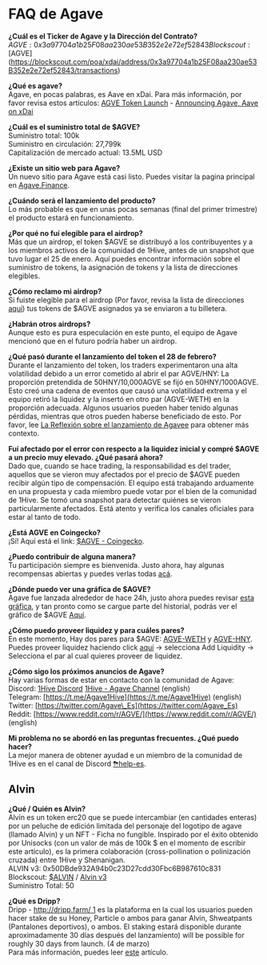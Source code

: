 # FAQ de Agave

**¿Cuál es el Ticker de Agave y la Dirección del Contrato?**  
$AGVE: 0x3a97704a1b25F08aa230ae53B352e2e72ef52843  
Blockscout: [$AGVE](https://blockscout.com/poa/xdai/address/0x3a97704a1b25F08aa230ae53B352e2e72ef52843/transactions)

**¿Qué es agave?**  
Agave, en pocas palabras, es Aave en xDai. Para más información, por favor revisa estos artículos: [AGVE Token Launch](https://forum.1hive.org/t/ag-token-launch/2108) - [Announcing Agave, Aave on xDai](https://forum.1hive.org/t/announcing-agaave-aave-on-xdai/1792)

**¿Cuál es el suministro total de $AGVE?**  
Suministro total: 100k  
Suministro en circulación: 27,799k  
Capitalización de mercado actual: 13.5ML USD 

**¿Existe un sitio web para Agave?**  
Un nuevo sitio para Agave está casi listo. Puedes visitar la pagina principal en [Agave.Finance](https://agave.finance/).

**¿Cuándo será el lanzamiento del producto?**  
Lo más probable es que en unas pocas semanas \(final del primer trimestre\) el producto estará en funcionamiento.

**¿Por qué no fuí elegible para el airdrop?**  
Más que un airdrop, el token $AGVE se distribuyó a los contribuyentes y a los miembros activos de la comunidad de 1Hive, antes de un snapshot que tuvo lugar el 25 de enero. Aquí puedes encontrar información sobre el suministro de tokens, la asignación de tokens y la lista de direcciones elegibles.

**¿Cómo reclamo mi airdrop?**  
Si fuiste elegible para el airdrop \(Por favor, revisa la lista de direcciones [aquí](https://pastebin.com/hjYcbK1k)\) tus tokens de $AGVE asignados ya se enviaron a tu billetera.

**¿Habrán otros airdrops?**  
Aunque esto es pura especulación en este punto, el equipo de Agave mencionó que en el futuro podría haber un airdrop. 

**¿Qué pasó durante el lanzamiento del token el 28 de febrero?**  
Durante el lanzamiento del token, los traders experimentaron una alta volatilidad debido a un error cometido al abrir el par AGVE/HNY: La proporción pretendida de  50HNY/10,000AGVE se fijó en 50HNY/1000AGVE. Esto creó una cadena de eventos que causó una volatilidad extrema y el equipo retiró la liquidez y la insertó en otro par \(AGVE-WETH\) en la proporción adecuada. Algunos usuarios pueden haber tenido algunas pérdidas, mientras que otros pueden haberse beneficiado de esto. Por favor, lee [La Reflexión sobre el lanzamiento de Agavee](https://forum.1hive.org/t/reflection-on-the-agave-launch/2517) para obtener más contexto.

**Fuí afectado por el error con respecto a la liquidez inicial y compré $AGVE a un precio muy elevado. ¿Qué pasará ahora?**  
Dado que, cuando se hace trading, la responsabilidad es del trader, aquellos que se vieron muy afectados por el precio de $AGVE pueden recibir algún tipo de compensación. El equipo está trabajando arduamente en una propuesta y cada miembro puede votar por el bien de la comunidad de 1Hive. Se tomó una snapshot para detectar quiénes se vieron particularmente afectados. Está atento y verifica los canales oficiales para estar al tanto de todo.

**¿Está AGVE en Coingecko?**  
¡Sí! Aquí está el link: [$AGVE - Coingecko](https://www.coingecko.com/en/coins/agave-token).

**¿Puedo contribuir de alguna manera?**  
Tu participación siempre es bienvenida. Justo ahora, hay algunas recompensas abiertas y puedes verlas todas [acá](https://www.notion.so/3e13ef2a5d614a828b684640af2212b4?v=20b21ead637341faa87416b85202b584).

**¿Dónde puedo ver una gráfica de $AGVE?**  
Agave fue lanzada alrededor de hace 24h, justo ahora puedes revisar [esta gráfica](https://analytics.blep.ai/charts/honeyswap.0x0E3e9CCeb13c9f8c6FAF7a0f00F872d6291630dE.trade-1m0s), y tan pronto como se cargue parte del historial, podrás ver el gráfico de $AGVE [Aquí](https://info.honeyswap.org/token/0x3a97704a1b25f08aa230ae53b352e2e72ef52843).  

**¿Cómo puedo proveer liquidez y para cuáles pares?**  
En este momento, Hay dos pares para $AGVE: [AGVE-WETH](https://info.honeyswap.org/pair/0xeba7cc57e6f745b8d5cab829e07346c65393d78e) y [AGVE-HNY](https://info.honeyswap.org/pair/0x50a4867aee9cafd6ddc84de3ce59df027cb29084). Puedes proveer liquidez haciendo click [aquí](https://app.honeyswap.org/#/pool) → selecciona Add Liquidity → Selecciona el par al cual quieres proveer de liquidez. 

**¿Cómo sigo los próximos anuncios de Agave?**  
Hay varias formas de estar en contacto con la comunidad de Agave:   
Discord: [1Hive Discord](https://discord.com/invite/xTZjbRjc8t) [1Hive - Agave Channel](https://discord.com/channels/698287700834517064/813823983120023583) \(english\)  
Telegram: [https://t.me/Agave1Hive](https://t.me/Agave1Hive) \(english\)   
Twitter: [https://twitter.com/Agave\_Es](https://twitter.com/Agave_Es)   
Reddit: [https://www.reddit.com/r/AGVE/](https://www.reddit.com/r/AGVE/) \(english\)

**Mi problema no se abordó en las preguntas frecuentes. ¿Qué puedo hacer?**  
La mejor manera de obtener ayudad e un miembro de la comunidad de 1Hive es en el canal de Discord [⛈help-es](https://discord.gg/AdKuMTt).

## Alvin

**¿Qué / Quién es Alvin?**  
Alvin es un token erc20 que se puede intercambiar \(en cantidades enteras\) por un peluche de edición limitada del personaje del logotipo de agave \(llamado Alvin\) y un NFT - Ficha no fungible. Inspirado por el éxito obtenido por Unisocks \(con un valor de más de 100k $ en el momento de escribir este artículo\), es la primera colaboración \(cross-pollination o polinización cruzada\) entre 1Hive y Shenanigan.  
ALVIN v3: 0x50DBde932A94b0c23D27cdd30Fbc6B987610c831  
Blockscout: [$ALVIN](https://blockscout.com/poa/xdai/address/0x50DBde932A94b0c23D27cdd30Fbc6B987610c831/transactions) / [Alvin v3  
](https://info.honeyswap.org/token/0x50dbde932a94b0c23d27cdd30fbc6b987610c831)Suministro Total: 50

**¿Qué es Dripp?**  
Dripp - [http://dripp.farm/ 1](http://dripp.farm/) es la plataforma en la cual los usuarios pueden hacer stake de su Honey, Particle o ambos para ganar Alvin, Shweatpants \(Pantalones deportivos\), o ambos. El staking estará disponible durante aproximadamente 30 días después del lanzamiento\) will be possible for roughly 30 days from launch. \(4 de marzo\)  
Para más información, puedes leer [este](https://medium.com/frst/money-laundry-the-rise-of-the-crypto-sock-market-f979aafc3796) artículo.

